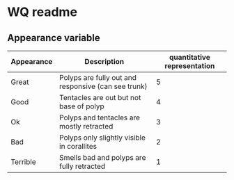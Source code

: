 # WQ readme

## Appearance variable
| Appearance | Description | quantitative representation |
| --- | --- | --- |
| Great | Polyps are fully out and responsive (can see trunk) | 5 |
| Good | Tentacles are out but not base of polyp | 4 |
| Ok | Polyps and tentacles are mostly retracted | 3 |
| Bad | Polyps only slightly visible in corallites | 2 |
| Terrible | Smells bad and polyps are fully retracted | 1 |
